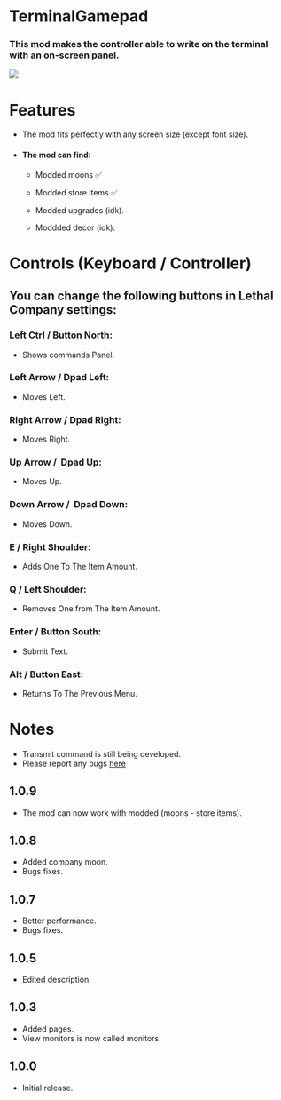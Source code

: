 
# TerminalGamepad
### This mod makes the controller able to write on the terminal with an on-screen panel.

![](https://i.imgur.com/H06o4rj.png)

# Features
+ The mod fits perfectly with any screen size (except font size).

+ #### The mod can find:
  + Modded moons ✅

  + Modded store items ✅

  + Modded upgrades (idk).

  + Moddded decor (idk).

# Controls (Keyboard / Controller)
## You can change the following buttons in Lethal Company settings:

### Left Ctrl / Button North:

+ Shows commands Panel.
 
### Left Arrow / Dpad Left:

+ Moves Left.

### Right Arrow / Dpad Right:

+ Moves Right.

### Up Arrow /  Dpad Up:

+ Moves Up.

### Down Arrow /  Dpad Down:

+ Moves Down.

### E / Right Shoulder:

+ Adds One To The Item Amount.

### Q / Left Shoulder:

+ Removes One from The Item Amount.

### Enter / Button South:

+ Submit Text.

### Alt / Button East:

+ Returns To The Previous Menu.

# Notes
+ Transmit command is still being developed.
+ Please report any bugs [here](https://discord.com/channels/1168655651455639582/1201370625428705450)

## 1.0.9
+ The mod can now work with modded (moons - store items).

## 1.0.8
+ Added company moon.
+ Bugs fixes.

## 1.0.7
+ Better performance.
+ Bugs fixes.

## 1.0.5
+ Edited description.

## 1.0.3
+ Added pages.
+ View monitors is now called monitors.

## 1.0.0
+ Initial release.